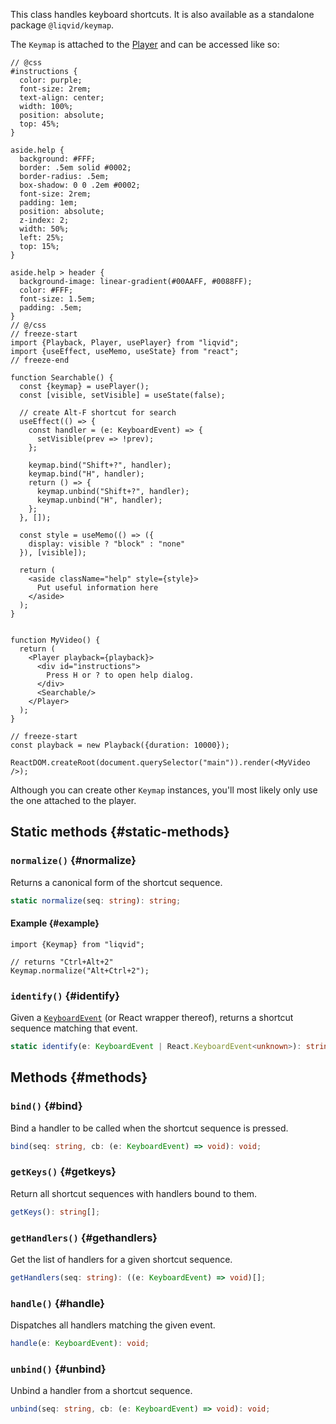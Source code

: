 This class handles keyboard shortcuts.  It is also available as a standalone package `@liqvid/keymap`.

The `Keymap` is attached to the [Player](./Player.md#keymap) and can be accessed like so:

```tsx liqvid
// @css
#instructions {
  color: purple;
  font-size: 2rem;
  text-align: center;
  width: 100%;
  position: absolute;
  top: 45%;
}

aside.help {
  background: #FFF;
  border: .5em solid #0002;
  border-radius: .5em;
  box-shadow: 0 0 .2em #0002;
  font-size: 2rem;
  padding: 1em;
  position: absolute;
  z-index: 2;
  width: 50%;
  left: 25%;
  top: 15%;
}

aside.help > header {
  background-image: linear-gradient(#00AAFF, #0088FF);
  color: #FFF;
  font-size: 1.5em;
  padding: .5em;
}
// @/css
// freeze-start
import {Playback, Player, usePlayer} from "liqvid";
import {useEffect, useMemo, useState} from "react";
// freeze-end

function Searchable() {
  const {keymap} = usePlayer();
  const [visible, setVisible] = useState(false);

  // create Alt-F shortcut for search
  useEffect(() => {
    const handler = (e: KeyboardEvent) => {
      setVisible(prev => !prev);
    };

    keymap.bind("Shift+?", handler);
    keymap.bind("H", handler);
    return () => {
      keymap.unbind("Shift+?", handler);
      keymap.unbind("H", handler);
    };
  }, []);

  const style = useMemo(() => ({
    display: visible ? "block" : "none"
  }), [visible]);

  return (
    <aside className="help" style={style}>
      Put useful information here
    </aside>
  );
}


function MyVideo() {
  return (
    <Player playback={playback}>
      <div id="instructions">
        Press H or ? to open help dialog.
      </div>
      <Searchable/>
    </Player>
  );
}

// freeze-start
const playback = new Playback({duration: 10000});

ReactDOM.createRoot(document.querySelector("main")).render(<MyVideo />);
```

Although you can create other `Keymap` instances, you'll most likely only use the one attached to the player.

## Static methods {#static-methods}

### `normalize()` {#normalize}

Returns a canonical form of the shortcut sequence.

```typescript
static normalize(seq: string): string;
```

#### Example {#example}

```tsx
import {Keymap} from "liqvid";

// returns "Ctrl+Alt+2"
Keymap.normalize("Alt+Ctrl+2");
```

### `identify()` {#identify}

Given a [`KeyboardEvent`](https://developer.mozilla.org/en-US/docs/Web/API/KeyboardEvent) (or React wrapper thereof), returns a shortcut sequence matching that event.

```typescript
static identify(e: KeyboardEvent | React.KeyboardEvent<unknown>): string;
```
  
## Methods {#methods}

### `bind()` {#bind}

Bind a handler to be called when the shortcut sequence is pressed.

```typescript
bind(seq: string, cb: (e: KeyboardEvent) => void): void;
```

### `getKeys()` {#getkeys}

Return all shortcut sequences with handlers bound to them.

```typescript
getKeys(): string[];
```

### `getHandlers()` {#gethandlers}

Get the list of handlers for a given shortcut sequence.

```typescript
getHandlers(seq: string): ((e: KeyboardEvent) => void)[];
```

### `handle()` {#handle}

Dispatches all handlers matching the given event.

```typescript
handle(e: KeyboardEvent): void;
```

### `unbind()` {#unbind}

Unbind a handler from a shortcut sequence.

```typescript
unbind(seq: string, cb: (e: KeyboardEvent) => void): void;
```

